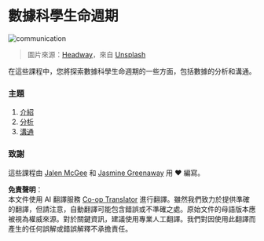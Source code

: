 <!--
CO_OP_TRANSLATOR_METADATA:
{
  "original_hash": "dd173fd30fc039a7a299898920680723",
  "translation_date": "2025-08-24T13:16:05+00:00",
  "source_file": "4-Data-Science-Lifecycle/README.md",
  "language_code": "tw"
}
-->
# 數據科學生命週期

![communication](../../../4-Data-Science-Lifecycle/images/communication.jpg)  
> 圖片來源：<a href="https://unsplash.com/@headwayio?utm_source=unsplash&utm_medium=referral&utm_content=creditCopyText">Headway</a>，來自 <a href="https://unsplash.com/s/photos/communication?utm_source=unsplash&utm_medium=referral&utm_content=creditCopyText">Unsplash</a>

在這些課程中，您將探索數據科學生命週期的一些方面，包括數據的分析和溝通。

### 主題

1. [介紹](14-Introduction/README.md)  
2. [分析](15-analyzing/README.md)  
3. [溝通](16-communication/README.md)  

### 致謝

這些課程由 [Jalen McGee](https://twitter.com/JalenMCG) 和 [Jasmine Greenaway](https://twitter.com/paladique) 用 ❤️ 編寫。

**免責聲明**：  
本文件使用 AI 翻譯服務 [Co-op Translator](https://github.com/Azure/co-op-translator) 進行翻譯。雖然我們致力於提供準確的翻譯，但請注意，自動翻譯可能包含錯誤或不準確之處。原始文件的母語版本應被視為權威來源。對於關鍵資訊，建議使用專業人工翻譯。我們對因使用此翻譯而產生的任何誤解或錯誤解釋不承擔責任。
